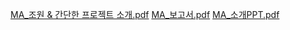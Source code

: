 
[MA_조원 & 간단한 프로젝트 소개.pdf](https://github.com/user-attachments/files/17987638/MA_.pdf)
[MA_보고서.pdf](https://github.com/user-attachments/files/18004728/MA_.pdf)
[MA_소개PPT.pdf](https://github.com/user-attachments/files/17987644/MA_.PPT.pdf)
